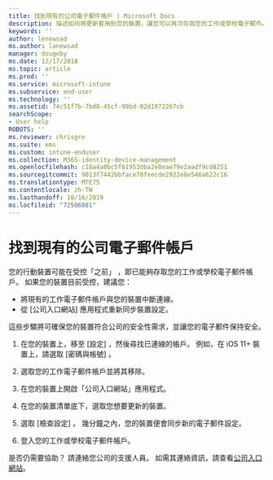 ```yaml
---
title: 找到現有的公司電子郵件帳戶 | Microsoft Docs
description: 描述如何將更新套用到您的裝置，讓您可以再次存取您的工作或學校電子郵件。
keywords: ''
author: lenewsad
ms.author: lanewsad
manager: dougeby
ms.date: 12/17/2018
ms.topic: article
ms.prod: ''
ms.service: microsoft-intune
ms.subservice: end-user
ms.technology: ''
ms.assetid: 74c51f7b-7bd8-45cf-99bd-02d1972267cb
searchScope:
- User help
ROBOTS: ''
ms.reviewer: chrisgre
ms.suite: ems
ms.custom: intune-enduser
ms.collection: M365-identity-device-management
ms.openlocfilehash: c18a4a0bc5f61953dba2e0eae79e2aadf9cd8251
ms.sourcegitcommit: 9013f7442bbface78feecde2922e8e546a622c16
ms.translationtype: MTE75
ms.contentlocale: zh-TW
ms.lasthandoff: 10/16/2019
ms.locfileid: "72506081"
---
```

# <a name="an-existing-company-email-account-was-found"></a>找到現有的公司電子郵件帳戶

您的行動裝置可能在受控「之前」  ，即已能夠存取您的工作或學校電子郵件帳戶。 如果您的裝置目前受控，建議您：

* 將現有的工作電子郵件帳戶與您的裝置中斷連線。
* 從 [公司入口網站] 應用程式重新同步裝置設定。  

這些步驟將可確保您的裝置符合公司的安全性需求，並讓您的電子郵件保持安全。

1. 在您的裝置上，移至 [設定]  ，然後尋找已連線的帳戶。 例如，在 iOS 11+ 裝置上，請選取 [密碼與帳號]  。
 
2. 選取您的工作電子郵件帳戶並將其移除。

3. 在您的裝置上開啟「公司入口網站」應用程式。  

4. 在您的裝置清單底下，選取您想要更新的裝置。

5. 選取 [檢查設定]  。 幾分鐘之內，您的裝置便會同步新的電子郵件設定。

6. 登入您的工作或學校電子郵件帳戶。

是否仍需要協助？ 請連絡您公司的支援人員。 如需其連絡資訊，請查看[公司入口網站](https://go.microsoft.com/fwlink/?linkid=2010980)。
